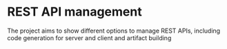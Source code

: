 # REST API management

The project aims to show different options to manage REST APIs, including code generation for server and client and artifact building

